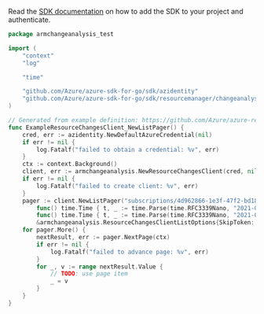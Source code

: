Read the [SDK documentation](https://github.com/Azure/azure-sdk-for-go/blob/sdk%2Fresourcemanager%2Fchangeanalysis%2Farmchangeanalysis%2Fv1.0.0/sdk/resourcemanager/changeanalysis/armchangeanalysis/README.md) on how to add the SDK to your project and authenticate.

```go
package armchangeanalysis_test

import (
	"context"
	"log"

	"time"

	"github.com/Azure/azure-sdk-for-go/sdk/azidentity"
	"github.com/Azure/azure-sdk-for-go/sdk/resourcemanager/changeanalysis/armchangeanalysis"
)

// Generated from example definition: https://github.com/Azure/azure-rest-api-specs/tree/main/specification/changeanalysis/resource-manager/Microsoft.ChangeAnalysis/stable/2021-04-01/examples/ResourceChangesList.json
func ExampleResourceChangesClient_NewListPager() {
	cred, err := azidentity.NewDefaultAzureCredential(nil)
	if err != nil {
		log.Fatalf("failed to obtain a credential: %v", err)
	}
	ctx := context.Background()
	client, err := armchangeanalysis.NewResourceChangesClient(cred, nil)
	if err != nil {
		log.Fatalf("failed to create client: %v", err)
	}
	pager := client.NewListPager("subscriptions/4d962866-1e3f-47f2-bd18-450c08f914c1/resourceGroups/MyResourceGroup/providers/Microsoft.Web/sites/mysite",
		func() time.Time { t, _ := time.Parse(time.RFC3339Nano, "2021-04-25T12:09:03.141Z"); return t }(),
		func() time.Time { t, _ := time.Parse(time.RFC3339Nano, "2021-04-26T12:09:03.141Z"); return t }(),
		&armchangeanalysis.ResourceChangesClientListOptions{SkipToken: nil})
	for pager.More() {
		nextResult, err := pager.NextPage(ctx)
		if err != nil {
			log.Fatalf("failed to advance page: %v", err)
		}
		for _, v := range nextResult.Value {
			// TODO: use page item
			_ = v
		}
	}
}
```
